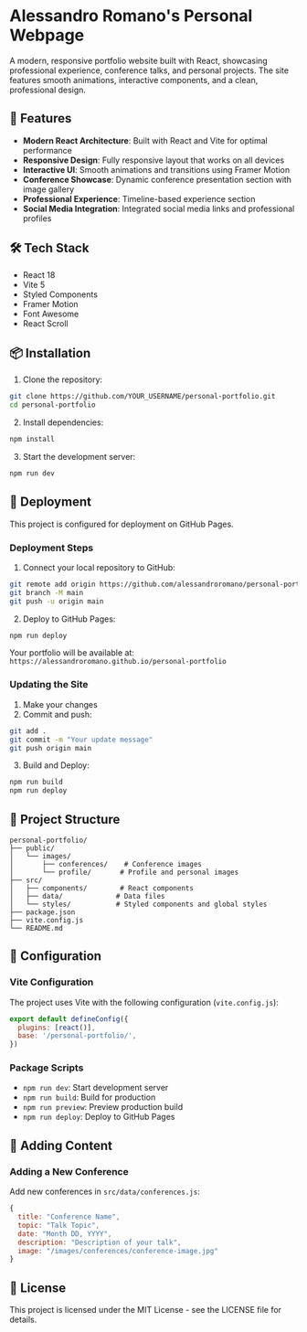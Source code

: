 # Alessandro Romano's Personal Webpage

A modern, responsive portfolio website built with React, showcasing professional experience, conference talks, and personal projects. The site features smooth animations, interactive components, and a clean, professional design.

## 🚀 Features

- **Modern React Architecture**: Built with React and Vite for optimal performance
- **Responsive Design**: Fully responsive layout that works on all devices
- **Interactive UI**: Smooth animations and transitions using Framer Motion
- **Conference Showcase**: Dynamic conference presentation section with image gallery
- **Professional Experience**: Timeline-based experience section
- **Social Media Integration**: Integrated social media links and professional profiles

## 🛠 Tech Stack

- React 18
- Vite 5
- Styled Components
- Framer Motion
- Font Awesome
- React Scroll

## 📦 Installation

1. Clone the repository:
```bash
git clone https://github.com/YOUR_USERNAME/personal-portfolio.git
cd personal-portfolio
```

2. Install dependencies:
```bash
npm install
```

3. Start the development server:
```bash
npm run dev
```

## 🚀 Deployment

This project is configured for deployment on GitHub Pages.

### Deployment Steps

1. Connect your local repository to GitHub:
```bash
git remote add origin https://github.com/alessandroromano/personal-portfolio.git
git branch -M main
git push -u origin main
```

2. Deploy to GitHub Pages:
```bash
npm run deploy
```

Your portfolio will be available at: `https://alessandroromano.github.io/personal-portfolio`

### Updating the Site

1. Make your changes
2. Commit and push:
```bash
git add .
git commit -m "Your update message"
git push origin main
```
3. Build and Deploy:
```bash
npm run build
npm run deploy
```

## 📁 Project Structure

```
personal-portfolio/
├── public/
│   └── images/
│       ├── conferences/    # Conference images
│       └── profile/       # Profile and personal images
├── src/
│   ├── components/        # React components
│   ├── data/             # Data files
│   └── styles/           # Styled components and global styles
├── package.json
├── vite.config.js
└── README.md
```

## 🔧 Configuration

### Vite Configuration
The project uses Vite with the following configuration (`vite.config.js`):
```javascript
export default defineConfig({
  plugins: [react()],
  base: '/personal-portfolio/',
})
```

### Package Scripts
- `npm run dev`: Start development server
- `npm run build`: Build for production
- `npm run preview`: Preview production build
- `npm run deploy`: Deploy to GitHub Pages

## 📝 Adding Content

### Adding a New Conference
Add new conferences in `src/data/conferences.js`:
```javascript
{
  title: "Conference Name",
  topic: "Talk Topic",
  date: "Month DD, YYYY",
  description: "Description of your talk",
  image: "/images/conferences/conference-image.jpg"
}
```

## 📄 License

This project is licensed under the MIT License - see the LICENSE file for details.
